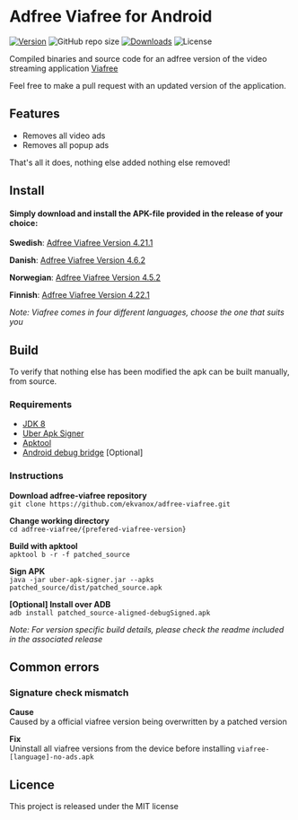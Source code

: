 # Adfree Viafree for Android

[![Version](https://img.shields.io/github/v/release/ekvanox/viafree-android-no-ads)](https://img.shields.io/github/v/release/ekvanox/viafree-android-no-ads)
![GitHub repo size](https://img.shields.io/github/repo-size/ekvanox/viafree-android-no-ads)
[![Downloads](https://img.shields.io/github/downloads/ekvanox/adfree-viafree/total)](https://img.shields.io/github/downloads/ekvanox/adfree-viafree/total)
![License](https://img.shields.io/github/license/ekvanox/wordfeud-bot)

Compiled binaries and source code for an adfree version of the video streaming application [Viafree](https://play.google.com/store/apps/details?id=se.viafree.android&hl=en_US&gl=US)

Feel free to make a pull request with an updated version of the application.

## Features
* Removes all video ads
* Removes all popup ads

That's all it does, nothing else added nothing else removed!

## Install
#### Simply download and install the APK-file provided in the release of your choice:

**Swedish**: [Adfree Viafree Version 4.21.1](https://github.com/ekvanox/adfree-viafree/releases/tag/se-v.4.21.1)

**Danish**: [Adfree Viafree Version 4.6.2](https://github.com/ekvanox/adfree-viafree/releases/tag/dk-v.4.6.2)

**Norwegian**: [Adfree Viafree Version 4.5.2](https://github.com/ekvanox/adfree-viafree/releases/tag/no-v.4.5.2)

**Finnish**: [Adfree Viafree Version 4.22.1](https://github.com/ekvanox/adfree-viafree/releases/tag/fi-v.4.22.1)

*Note: Viafree comes in four different languages, choose the one that suits you*


## Build
To verify that nothing else has been modified the apk can be built manually, from source.

### Requirements
* [JDK 8](https://www.oracle.com/se/java/technologies/javase/javase-jdk8-downloads.html)
* [Uber Apk Signer](https://github.com/patrickfav/uber-apk-signer)
* [Apktool](https://ibotpeaches.github.io/Apktool/)
* [Android debug bridge](https://developer.android.com/studio/releases/platform-tools) [Optional] 
### Instructions

**Download adfree-viafree repository** <br>
`git clone https://github.com/ekvanox/adfree-viafree.git`

**Change working directory** <br>
`cd adfree-viafree/{prefered-viafree-version}`

**Build with apktool** <br>
`apktool b -r -f patched_source`

**Sign APK** <br>
`java -jar uber-apk-signer.jar --apks patched_source/dist/patched_source.apk`

**[Optional] Install over ADB** <br>
`adb install patched_source-aligned-debugSigned.apk`

*Note: For version specific build details, please check the readme included in the associated release*

## Common errors
### Signature check mismatch
**Cause** <br>
Caused by a official viafree version being overwritten by a patched version

**Fix** <br>
Uninstall all viafree versions from the device before installing `viafree-[language]-no-ads.apk`

## Licence
This project is released under the MIT license